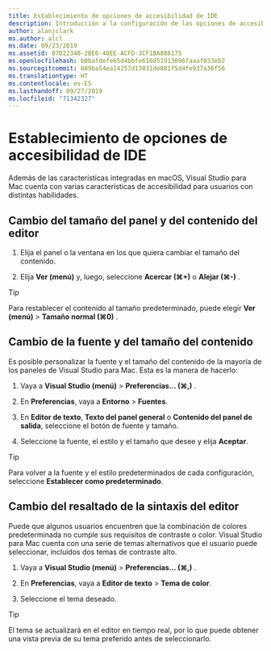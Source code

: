 ```yaml
---
title: Establecimiento de opciones de accesibilidad de IDE
description: Introducción a la configuración de las opciones de accesibilidad en Visual Studio para Mac
author: alanjclark
ms.author: alcl
ms.date: 09/23/2019
ms.assetid: 87D22340-2BE6-40EE-ACFD-3CF1BA886175
ms.openlocfilehash: b0bafdefe65d4bbfe616d51913096faaaf033eb2
ms.sourcegitcommit: 689ba54ea14257d13031de881f5d4fe937a36f56
ms.translationtype: HT
ms.contentlocale: es-ES
ms.lasthandoff: 09/27/2019
ms.locfileid: "71342327"
---
```

# <a name="set-ide-accessibility-options"></a>Establecimiento de opciones de accesibilidad de IDE

Además de las características integradas en macOS, Visual Studio para Mac cuenta con varias características de accesibilidad para usuarios con distintas habilidades.

## <a name="resize-pad-and-editor-content"></a>Cambio del tamaño del panel y del contenido del editor

1. Elija el panel o la ventana en los que quiera cambiar el tamaño del contenido.

1. Elija **Ver (menú)** y, luego, seleccione **Acercar (&#8984;+)** o **Alejar (&#8984;-)** .

> [!TIP]
> Para restablecer el contenido al tamaño predeterminado, puede elegir **Ver (menú)**  > **Tamaño normal (&#8984;0)** .

## <a name="change-the-content-font-and-size"></a>Cambio de la fuente y del tamaño del contenido

Es posible personalizar la fuente y el tamaño del contenido de la mayoría de los paneles de Visual Studio para Mac. Esta es la manera de hacerlo:

1. Vaya a **Visual Studio (menú)**  > **Preferencias... (&#8984;,)** .

1. En **Preferencias**, vaya a **Entorno** > **Fuentes**.

1. En **Editor de texto**, **Texto del panel general** o **Contenido del panel de salida**, seleccione el botón de fuente y tamaño.

1. Seleccione la fuente, el estilo y el tamaño que desee y elija **Aceptar**.

> [!TIP]
> Para volver a la fuente y el estilo predeterminados de cada configuración, seleccione **Establecer como predeterminado**.

## <a name="change-the-editor-syntax-highlighting"></a>Cambio del resaltado de la sintaxis del editor

Puede que algunos usuarios encuentren que la combinación de colores predeterminada no cumple sus requisitos de contraste o color. Visual Studio para Mac cuenta con una serie de temas alternativos que el usuario puede seleccionar, incluidos dos temas de contraste alto.

1. Vaya a **Visual Studio (menú)**  > **Preferencias... (&#8984;,)** .

1. En **Preferencias**, vaya a **Editor de texto** > **Tema de color**.

1. Seleccione el tema deseado.

> [!TIP]
> El tema se actualizará en el editor en tiempo real, por lo que puede obtener una vista previa de su tema preferido antes de seleccionarlo.